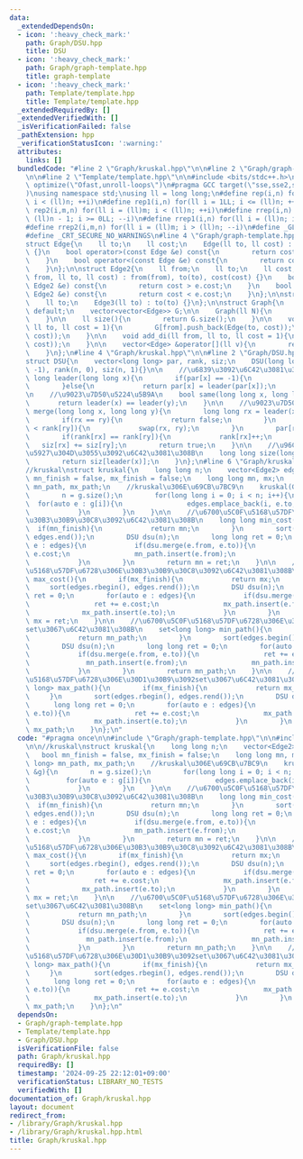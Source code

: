```yaml
---
data:
  _extendedDependsOn:
  - icon: ':heavy_check_mark:'
    path: Graph/DSU.hpp
    title: DSU
  - icon: ':heavy_check_mark:'
    path: Graph/graph-template.hpp
    title: graph-template
  - icon: ':heavy_check_mark:'
    path: Template/template.hpp
    title: Template/template.hpp
  _extendedRequiredBy: []
  _extendedVerifiedWith: []
  _isVerificationFailed: false
  _pathExtension: hpp
  _verificationStatusIcon: ':warning:'
  attributes:
    links: []
  bundledCode: "#line 2 \"Graph/kruskal.hpp\"\n\n#line 2 \"Graph/graph-template.hpp\"\
    \n\n#line 2 \"Template/template.hpp\"\n\n#include <bits/stdc++.h>\n#pragma GCC\
    \ optimize(\"Ofast,unroll-loops\")\n#pragma GCC target(\"sse,sse2,sse3,ssse3,sse4,popcnt,abm,mmx,avx,avx2,tune=native\"\
    )\nusing namespace std;\nusing ll = long long;\n#define rep(i,n) for(ll i = 0LL;\
    \ i < (ll)n; ++i)\n#define rep1(i,n) for(ll i = 1LL; i <= (ll)n; ++i)\n#define\
    \ rep2(i,m,n) for(ll i = (ll)m; i < (ll)n; ++i)\n#define rrep(i,n) for(ll i =\
    \ (ll)n - 1; i >= 0LL; --i)\n#define rrep1(i,n) for(ll i = (ll)n; i > 0LL; --i)\n\
    #define rrep2(i,m,n) for(ll i = (ll)m; i > (ll)n; --i)\n#define _GLIBCXX_DEBUG\n\
    #define _CRT_SECURE_NO_WARNINGS\n#line 4 \"Graph/graph-template.hpp\"\n\n//graph_template\n\
    struct Edge{\n    ll to;\n    ll cost;\n    Edge(ll to, ll cost) : to(to), cost(cost)\
    \ {}\n    bool operator>(const Edge &e) const{\n        return cost > e.cost;\n\
    \    }\n    bool operator<(const Edge &e) const{\n        return cost < e.cost;\n\
    \    }\n};\n\nstruct Edge2{\n    ll from;\n    ll to;\n    ll cost;\n    Edge2(ll\
    \ from, ll to, ll cost) : from(from), to(to), cost(cost) {}\n    bool operator>(const\
    \ Edge2 &e) const{\n        return cost > e.cost;\n    }\n    bool operator<(const\
    \ Edge2 &e) const{\n        return cost < e.cost;\n    }\n};\n\nstruct Edge3 {\n\
    \    ll to;\n    Edge3(ll to) : to(to) {}\n};\n\nstruct Graph{\n    Graph() =\
    \ default;\n    vector<vector<Edge>> G;\n\n    Graph(ll N){\n        G.resize(N);\n\
    \    }\n\n    ll size(){\n        return G.size();\n    }\n\n    void add(ll from,\
    \ ll to, ll cost = 1){\n        G[from].push_back(Edge(to, cost));\n        G[to].push_back(Edge(from,\
    \ cost));\n    }\n\n    void add_di(ll from, ll to, ll cost = 1){\n        G[from].push_back(Edge(to,\
    \ cost));\n    }\n\n    vector<Edge> &operator[](ll v){\n        return G[v];\n\
    \    }\n};\n#line 4 \"Graph/kruskal.hpp\"\n\n#line 2 \"Graph/DSU.hpp\"\n\n//DSU\n\
    struct DSU{\n    vector<long long> par, rank, siz;\n    DSU(long long n):par(n,\
    \ -1), rank(n, 0), siz(n, 1){}\n\n    //\u6839\u3092\u6C42\u3081\u308B\n    long\
    \ long leader(long long x){\n        if(par[x] == -1){\n            return x;\n\
    \        }else{\n            return par[x] = leader(par[x]);\n        }\n    }\n\
    \n    //\u9023\u7D50\u5224\u5B9A\n    bool same(long long x, long long y){\n \
    \       return leader(x) == leader(y);\n    }\n\n    //\u9023\u7D50\n    bool\
    \ merge(long long x, long long y){\n        long long rx = leader(x), ry = leader(y);\n\
    \        if(rx == ry){\n            return false;\n        }\n        if(rank[rx]\
    \ < rank[ry]){\n            swap(rx, ry);\n        }\n        par[ry] = rx;\n\
    \        if(rank[rx] == rank[ry]){\n            rank[rx]++;\n        }\n     \
    \   siz[rx] += siz[ry];\n        return true;\n    }\n\n    //\u96C6\u5408\u306E\
    \u5927\u304D\u3055\u3092\u6C42\u3081\u308B\n    long long size(long long x){\n\
    \        return siz[leader(x)];\n    }\n};\n#line 6 \"Graph/kruskal.hpp\"\n\n\
    //kruskal\nstruct kruskal{\n    long long n;\n    vector<Edge2> edges;\n    bool\
    \ mn_finish = false, mx_finish = false;\n    long long mn, mx;\n    set<long long>\
    \ mn_path, mx_path;\n    //kruskal\u306E\u69CB\u7BC9\n    kruskal(Graph &g){\n\
    \        n = g.size();\n        for(long long i = 0; i < n; i++){\n          \
    \  for(auto e : g[i]){\n                edges.emplace_back(i, e.to, e.cost);\n\
    \            }\n        }\n    }\n\n    //\u6700\u5C0F\u5168\u57DF\u6728\u306E\
    \u30B3\u30B9\u30C8\u3092\u6C42\u3081\u308B\n    long long min_cost(){\n      \
    \  if(mn_finish){\n            return mn;\n        }\n        sort(edges.begin(),\
    \ edges.end());\n        DSU dsu(n);\n        long long ret = 0;\n        for(auto\
    \ e : edges){\n            if(dsu.merge(e.from, e.to)){\n                ret +=\
    \ e.cost;\n                mn_path.insert(e.from);\n                mn_path.insert(e.to);\n\
    \            }\n        }\n        return mn = ret;\n    }\n\n    //\u6700\u5927\
    \u5168\u57DF\u6728\u306E\u30B3\u30B9\u30C8\u3092\u6C42\u3081\u308B\n    long long\
    \ max_cost(){\n        if(mx_finish){\n            return mx;\n        }\n   \
    \     sort(edges.rbegin(), edges.rend());\n        DSU dsu(n);\n        long long\
    \ ret = 0;\n        for(auto e : edges){\n            if(dsu.merge(e.from, e.to)){\n\
    \                ret += e.cost;\n                mx_path.insert(e.from);\n   \
    \             mx_path.insert(e.to);\n            }\n        }\n        return\
    \ mx = ret;\n    }\n\n    //\u6700\u5C0F\u5168\u57DF\u6728\u306E\u30D1\u30B9\u3092\
    set\u3067\u6C42\u3081\u308B\n    set<long long> min_path(){\n        if(mn_finish){\n\
    \            return mn_path;\n        }\n        sort(edges.begin(), edges.end());\n\
    \        DSU dsu(n);\n        long long ret = 0;\n        for(auto e : edges){\n\
    \            if(dsu.merge(e.from, e.to)){\n                ret += e.cost;\n  \
    \              mn_path.insert(e.from);\n                mn_path.insert(e.to);\n\
    \            }\n        }\n        return mn_path;\n    }\n\n    //\u6700\u5927\
    \u5168\u57DF\u6728\u306E\u30D1\u30B9\u3092set\u3067\u6C42\u3081\u308B\n    set<long\
    \ long> max_path(){\n        if(mx_finish){\n            return mx_path;\n   \
    \     }\n        sort(edges.rbegin(), edges.rend());\n        DSU dsu(n);\n  \
    \      long long ret = 0;\n        for(auto e : edges){\n            if(dsu.merge(e.from,\
    \ e.to)){\n                ret += e.cost;\n                mx_path.insert(e.from);\n\
    \                mx_path.insert(e.to);\n            }\n        }\n        return\
    \ mx_path;\n    }\n};\n"
  code: "#pragma once\n\n#include \"Graph/graph-template.hpp\"\n\n#include \"Graph/DSU.hpp\"\
    \n\n//kruskal\nstruct kruskal{\n    long long n;\n    vector<Edge2> edges;\n \
    \   bool mn_finish = false, mx_finish = false;\n    long long mn, mx;\n    set<long\
    \ long> mn_path, mx_path;\n    //kruskal\u306E\u69CB\u7BC9\n    kruskal(Graph\
    \ &g){\n        n = g.size();\n        for(long long i = 0; i < n; i++){\n   \
    \         for(auto e : g[i]){\n                edges.emplace_back(i, e.to, e.cost);\n\
    \            }\n        }\n    }\n\n    //\u6700\u5C0F\u5168\u57DF\u6728\u306E\
    \u30B3\u30B9\u30C8\u3092\u6C42\u3081\u308B\n    long long min_cost(){\n      \
    \  if(mn_finish){\n            return mn;\n        }\n        sort(edges.begin(),\
    \ edges.end());\n        DSU dsu(n);\n        long long ret = 0;\n        for(auto\
    \ e : edges){\n            if(dsu.merge(e.from, e.to)){\n                ret +=\
    \ e.cost;\n                mn_path.insert(e.from);\n                mn_path.insert(e.to);\n\
    \            }\n        }\n        return mn = ret;\n    }\n\n    //\u6700\u5927\
    \u5168\u57DF\u6728\u306E\u30B3\u30B9\u30C8\u3092\u6C42\u3081\u308B\n    long long\
    \ max_cost(){\n        if(mx_finish){\n            return mx;\n        }\n   \
    \     sort(edges.rbegin(), edges.rend());\n        DSU dsu(n);\n        long long\
    \ ret = 0;\n        for(auto e : edges){\n            if(dsu.merge(e.from, e.to)){\n\
    \                ret += e.cost;\n                mx_path.insert(e.from);\n   \
    \             mx_path.insert(e.to);\n            }\n        }\n        return\
    \ mx = ret;\n    }\n\n    //\u6700\u5C0F\u5168\u57DF\u6728\u306E\u30D1\u30B9\u3092\
    set\u3067\u6C42\u3081\u308B\n    set<long long> min_path(){\n        if(mn_finish){\n\
    \            return mn_path;\n        }\n        sort(edges.begin(), edges.end());\n\
    \        DSU dsu(n);\n        long long ret = 0;\n        for(auto e : edges){\n\
    \            if(dsu.merge(e.from, e.to)){\n                ret += e.cost;\n  \
    \              mn_path.insert(e.from);\n                mn_path.insert(e.to);\n\
    \            }\n        }\n        return mn_path;\n    }\n\n    //\u6700\u5927\
    \u5168\u57DF\u6728\u306E\u30D1\u30B9\u3092set\u3067\u6C42\u3081\u308B\n    set<long\
    \ long> max_path(){\n        if(mx_finish){\n            return mx_path;\n   \
    \     }\n        sort(edges.rbegin(), edges.rend());\n        DSU dsu(n);\n  \
    \      long long ret = 0;\n        for(auto e : edges){\n            if(dsu.merge(e.from,\
    \ e.to)){\n                ret += e.cost;\n                mx_path.insert(e.from);\n\
    \                mx_path.insert(e.to);\n            }\n        }\n        return\
    \ mx_path;\n    }\n};\n"
  dependsOn:
  - Graph/graph-template.hpp
  - Template/template.hpp
  - Graph/DSU.hpp
  isVerificationFile: false
  path: Graph/kruskal.hpp
  requiredBy: []
  timestamp: '2024-09-25 22:12:01+09:00'
  verificationStatus: LIBRARY_NO_TESTS
  verifiedWith: []
documentation_of: Graph/kruskal.hpp
layout: document
redirect_from:
- /library/Graph/kruskal.hpp
- /library/Graph/kruskal.hpp.html
title: Graph/kruskal.hpp
---
```

